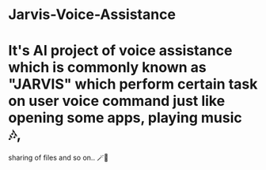 # Jarvis-Voice-Assistance
# It's AI project of voice assistance which is commonly known as "JARVIS" which perform certain task on user voice command just like opening some apps, playing music 🎶,
sharing of files and so on..  🪄🤖
